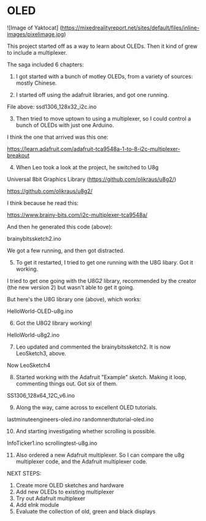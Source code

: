 # OLED


![Image of Yaktocat]
(https://mixedrealityreport.net/sites/default/files/inline-images/pixelimage.jpg)

This project started off as a way to learn about OLEDs. Then it kind of grew to include a multiplexer. 

The saga included 6 chapters: 

1. I got started with a bunch of motley OLEDs, from a variety of sources: mostly Chinese. 

2. I started off using the adafruit libraries, and got one running. 

File above: 
ssd1306_128x32_i2c.ino

3. Then tried to move uptown to using a multiplexer, so I could control a bunch of OLEDs with just one Arduino. 

I think the one that arrived was this one: 

https://learn.adafruit.com/adafruit-tca9548a-1-to-8-i2c-multiplexer-breakout

4. When Leo took a look at the project, he switched to U8g

Universal 8bit Graphics Library (https://github.com/olikraus/u8g2/)

https://github.com/olikraus/u8g2/

I think because he read this: 

https://www.brainy-bits.com/i2c-multiplexer-tca9548a/

And then he generated this code (above): 

brainybitssketch2.ino
 
We got a few running, and then got distracted. 

5. To get it restarted, I tried to get one running with the U8G libary. Got it working. 

I tried to get one going with the U8G*2* library, recommended by the creator (the new version 2) but wasn't able to get it going. 

But here's the U8G library one (above), which works: 

HelloWorld-OLED-u8g.ino

6. Got the U8G2 library working! 

HelloWorld-u8g2.ino

7. Leo updated and commented the brainybitssketch2. It is now LeoSketch3, above.

Now LeoSketch4

8. Started working with the Adafruit "Example" sketch. Making it loop, commenting things out. Got six of them. 

SS1306_128x64_12C_v6.ino

9. Along the way, came across to excellent OLED tutorials. 

lastminuteengineers-oled.ino
randomnerdtutorial-oled.ino

10. And starting investigating whether scrolling is possible. 

InfoTicker1.ino
scrollingtest-u8g.ino

11. Also ordered a new Adafruit multiplexer. So I can compare the u8g multiplexer code, and the Adafruit multiplexer code. 

NEXT STEPS: 
1. Create more OLED sketches and hardware
2. Add new OLEDs to existing multiplexer
3. Try out Adafruit multiplexer
4. Add eInk module
5. Evaluate the collection of old, green and black displays
